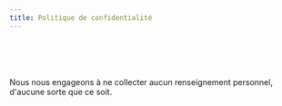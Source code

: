 ```yaml
---
title: Politique de confidentialité
---
```


<br/>
<br/>
<br/>
<br/>
Nous nous engageons à ne collecter aucun renseignement personnel, d'aucune sorte que ce soit.
<br/>
<br/>
<br/>
<br/>
<br/>
<br/>
<br/>
<br/>
